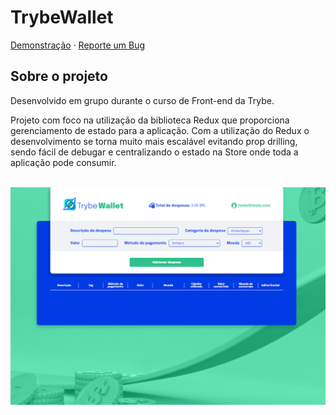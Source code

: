 <div>
  <h1>TrybeWallet</h1>
  <p>
    <a href="https://igorsilvaj.github.io/trybeWallet">Demonstração</a>
    ·
    <a href="https://github.com/igorsilvaj/trybeWallet/issues">Reporte um Bug</a>
  </p>
</div>

## Sobre o projeto

Desenvolvido em grupo durante o curso de Front-end da Trybe.

Projeto com foco na utilização da biblioteca Redux que proporciona gerenciamento de estado para a aplicação. Com a utilização do Redux o desenvolvimento se torna muito mais escalável evitando prop drilling, sendo fácil de debugar e centralizando o estado na Store onde toda a aplicação pode consumir.


<br />


<img src='./src/assets/imgs/desktop.png' width='700px'>